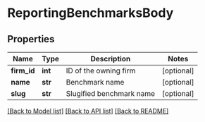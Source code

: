 # ReportingBenchmarksBody

## Properties
Name | Type | Description | Notes
------------ | ------------- | ------------- | -------------
**firm_id** | **int** | ID of the owning firm | [optional] 
**name** | **str** | Benchmark name | [optional] 
**slug** | **str** | Slugified benchmark name | [optional] 

[[Back to Model list]](../README.md#documentation-for-models) [[Back to API list]](../README.md#documentation-for-api-endpoints) [[Back to README]](../README.md)

